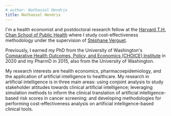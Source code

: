 ```yaml
---
# author: Nathaniel Hendrix
title: Nathaniel Hendrix
---
```


I'm a health economist and postdoctoral research fellow at the [Harvard T.H. Chan School of Public Health](https://www.hsph.harvard.edu/) where I study cost-effectiveness methodology under the supervision of [Stéphane Verguet](https://www.hsph.harvard.edu/stephane-verguet/). 

Previously, I earned my PhD from the University of Washington's [Comparative Health Outcomes, Policy, and Economics (CHOICE) Institute](https://sop.washington.edu/choice/) in 2020 and my PharmD in 2015, also from the University of Washington.

My research interests are health economics, pharmacoepidemiology, and the application of artificial intelligence to healthcare. My research in artificial intelligence is in three main areas: using conjoint analysis to study stakeholder attitudes towards clinical artificial intelligence; leveraging simulation methods to inform the clinical translation of artificial intelligence-based risk scores in cancer screening; and developing methodologies for performing cost-effectiveness analysis on artificial intelligence-based clinical tools.